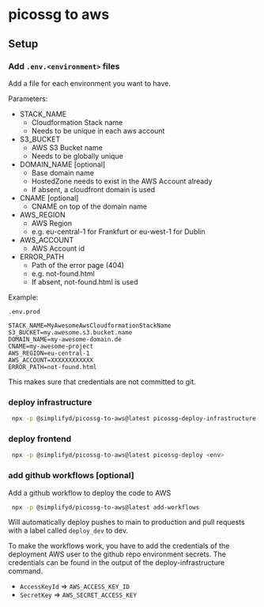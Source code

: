 # picossg to aws

## Setup

### Add `.env.<environment>` files

Add a file for each environment you want to have.

Parameters:

* STACK_NAME
    * Cloudformation Stack name
    * Needs to be unique in each aws account
* S3_BUCKET
    * AWS S3 Bucket name
    * Needs to be globally unique
* DOMAIN_NAME [optional]
    * Base domain name
    * HostedZone needs to exist in the AWS Account already
    * If absent, a cloudfront domain is used
* CNAME [optional]
    * CNAME on top of the domain name
* AWS_REGION
    * AWS Region
    * e.g. eu-central-1 for Frankfurt or eu-west-1 for Dublin
* AWS_ACCOUNT
    * AWS Account id
* ERROR_PATH
    * Path of the error page (404)
    * e.g. not-found.html
    * If absent, not-found.html is used

Example:

`.env.prod`

```
STACK_NAME=MyAwesomeAwsCloudformationStackName
S3_BUCKET=my.awesome.s3.bucket.name
DOMAIN_NAME=my-awesome-domain.de
CNAME=my-awesome-project
AWS_REGION=eu-central-1
AWS_ACCOUNT=XXXXXXXXXXXX
ERROR_PATH=not-found.html
```

This makes sure that credentials are not committed to git.

### deploy infrastructure

```bash
 npx -p @simplifyd/picossg-to-aws@latest picossg-deploy-infrastructure <env> <aws-profile>
```

### deploy frontend

```bash
 npx -p @simplifyd/picossg-to-aws@latest picossg-deploy <env>
```

### add github workflows [optional]

Add a github workflow to deploy the code to AWS

```bash
 npx -p @simplifyd/picossg-to-aws@latest add-workflows
```

Will automatically deploy pushes to main to production and pull requests with a label called `deploy_dev` to dev.

To make the workflows work, you have to add the credentials of the deployment AWS user to the github repo environment
secrets. The credentials can be found in the output of the deploy-infrastructure command.

* `AccessKeyId` => `AWS_ACCESS_KEY_ID`
* `SecretKey` => `AWS_SECRET_ACCESS_KEY`